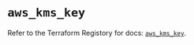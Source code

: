 # `aws_kms_key`

Refer to the Terraform Registory for docs: [`aws_kms_key`](https://registry.terraform.io/providers/hashicorp/aws/5.7.0/docs/resources/kms_key).
